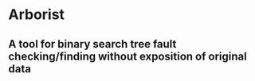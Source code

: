 # Arborist
## A tool for binary search tree fault checking/finding without exposition of original data